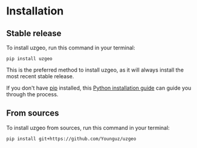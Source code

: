 # Installation

## Stable release

To install uzgeo, run this command in your terminal:

```
pip install uzgeo
```

This is the preferred method to install uzgeo, as it will always install the most recent stable release.

If you don't have [pip](https://pip.pypa.io) installed, this [Python installation guide](http://docs.python-guide.org/en/latest/starting/installation/) can guide you through the process.

## From sources

To install uzgeo from sources, run this command in your terminal:

```
pip install git+https://github.com/Younguz/uzgeo
```
